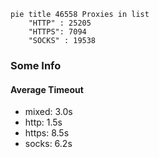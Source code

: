 
```mermaid
pie title 46558 Proxies in list
    "HTTP" : 25205
    "HTTPS": 7094
    "SOCKS" : 19538
```

### Some Info
#### Average Timeout

- mixed: 3.0s
- http: 1.5s
- https: 8.5s
- socks: 6.2s